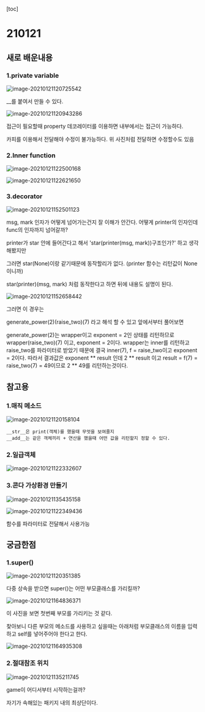 [toc]

# 210121

## 새로 배운내용

### 1.private variable

![image-20210121120725542](images/image-20210121120725542.png)

__를 붙여서 만들 수 있다.

![image-20210121120943286](images/image-20210121120943286.png)

접근이 필요할때 property 데코레이터를 이용하면 내부에서는 접근이 가능하다.

카피를 이용해서 전달해야 수정이 불가능하다. 위 사진처럼 전달하면 수정할수도 있음

### 2.Inner function

![image-20210121122500168](images/image-20210121122500168.png)

![image-20210121122621650](images/image-20210121122621650.png)

### 3.decorator

![image-20210121152501123](images/image-20210121152501123.png)

msg, mark 인자가 어떻게 넘어가는건지 잘 이해가 안간다. 어떻게  printer의 인자인데 func의 인자까지 넘어갈까?

printer가 star 안에 들어간다고 해서 'star(printer(msg, mark))구조인가?' 하고 생각해봤지만 

그러면 star(None)이랑 같기때문에 동작할리가 없다. (printer 함수는 리턴값이 None이니까)

star(printer)(msg, mark) 처럼 동작한다고 하면 뒤에 내용도 설명이 된다.

![image-20210121152658442](images/image-20210121152658442.png)

그러면 이 경우는

generate_power(2)(raise_two)(7) 라고 해석 할 수 있고 앞에서부터 풀어보면

generate_power(2)는 wrapper이고 exponent = 2인 상태를 리턴하므로
wrapper(raise_two)(7) 이고, exponent = 2이다.
wrapper는 inner를 리턴하고 raise_two를 파라미터로 받았기 때문에 결국
inner(7), f = raise_two이고 exponent = 2이다.
따라서 결과값은
exponent ** result 인데 
2 ** result 이고
result = f(7) = raise_two(7) = 49이므로
2 ** 49를 리턴하는것이다.



## 참고용

### 1.매직 메소드

![image-20210121120158104](images/image-20210121120158104.png)

```
__str__은 print(객체)를 했을때 무엇을 보여줄지
__add__는 같은 객체끼리 + 연산을 했을때 어떤 값을 리턴할지 정할 수 있다.
```

### 2.일급객체

![image-20210121122332607](images/image-20210121122332607.png)

### 3.콘다 가상환경 만들기

![image-20210121135435158](images/image-20210121135435158.png)



![image-20210121122349436](images/image-20210121122349436.png)

함수를 파라미터로 전달해서 사용가능



## 궁금한점

### 1.super()

![image-20210121120351385](images/image-20210121120351385.png)

다중 상속을 받으면 super()는 어떤 부모클래스를 가리킬까?

![image-20210121164836371](images/image-20210121164836371.png)

이 사진을 보면 첫번째 부모를 가리키는 것 같다.

찾아보니 다른 부모의 메소드를 사용하고 싶을때는  아래처럼 부모클래스의 이름을 입력하고 self를 넣어주어야 한다고 한다.

![image-20210121164935308](images/image-20210121164935308.png)

### 2.절대참조 위치

![image-20210121135211745](images/image-20210121135211745.png)

game이 어디서부터 시작하는걸까?

자기가 속해있는 패키지 내의 최상단이다.

